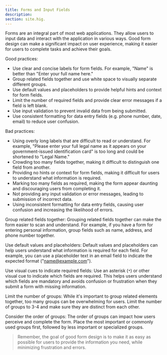 ```yaml
---
title: Forms and Input Fields
description:
section: site.hig.
---
```



Forms are an integral part of most web applications. They allow users to input data and interact with the application in various ways.
Good form design can make a significant impact on user experience, making it easier for users to complete tasks and achieve their goals.

Good practices:

- Use clear and concise labels for form fields. For example, "Name" is better than "Enter your full name here."
- Group related fields together and use white space to visually separate different groups.
- Use default values and placeholders to provide helpful hints and context for form fields.
- Limit the number of required fields and provide clear error messages if a field is left blank.
- Use input validation to prevent invalid data from being submitted.
- Use consistent formatting for data entry fields (e.g. phone number, date, email) to reduce user confusion.

Bad practices:

- Using overly long labels that are difficult to read or understand. For example, "Please enter your full legal name as it appears on your government-issued identification card" is too long and could be shortened to "Legal Name."
- Crowding too many fields together, making it difficult to distinguish one field from another.
- Providing no hints or context for form fields, making it difficult for users to understand what information is required.
- Marking too many fields as required, making the form appear daunting and discouraging users from completing it.
- Not providing any input validation or error messages, leading to submission of incorrect data.
- Using inconsistent formatting for data entry fields, causing user confusion and increasing the likelihood of errors.

Group related fields together: Grouping related fields together can make the form easier to scan and understand. For example, if you have a form for entering personal information, group fields such as name, address, and phone number together.

Use default values and placeholders: Default values and placeholders can help users understand what information is required for each field. For example, you can use a placeholder text in an email field to indicate the expected format ("name@example.com").

Use visual cues to indicate required fields: Use an asterisk (`*`) or other visual cue to indicate which fields are required. This helps users understand which fields are mandatory and avoids confusion or frustration when they submit a form with missing information.

Limit the number of groups: While it's important to group related elements together, too many groups can be overwhelming for users. Limit the number of groups to 3-4 and make sure they are distinct from each other.

Consider the order of groups: The order of groups can impact how users perceive and complete the form. Place the most important or commonly used groups first, followed by less important or specialized groups.

> Remember, the goal of good form design is to make it as easy as possible for users to provide the information you need, while minimizing frustration and errors.
